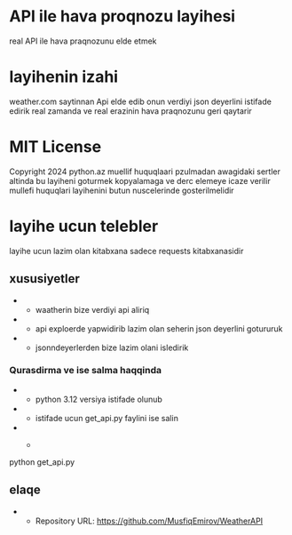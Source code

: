 # API ile hava proqnozu layihesi
real API ile hava praqnozunu elde etmek

# layihenin izahi
weather.com saytinnan Api elde edib onun verdiyi json deyerlini istifade edirik real zamanda ve real erazinin hava praqnozunu geri qaytarir

# MIT License
Copyright 2024 python.az
muellif huquqlaari pzulmadan awagidaki sertler altinda bu layiheni goturmek kopyalamaga ve derc elemeye icaze verilir
mullefi huquqlari layihenini butun nuscelerinde gosterilmelidir

# layihe ucun telebler
layihe ucun lazim olan kitabxana sadece requests kitabxanasidir

## xususiyetler
- * waatherin bize verdiyi api aliriq
- * api exploerde yapwidirib lazim olan seherin json deyerlini gotururuk
- * jsonndeyerlerden bize lazim olani isledirik

### Qurasdirma ve ise salma haqqinda

- * python 3.12 versiya istifade olunub
- * istifade ucun get_api.py faylini ise salin
- * ``` bash
python get_api.py

## elaqe
- * Repository URL: https://github.com/MusfiqEmirov/WeatherAPI

